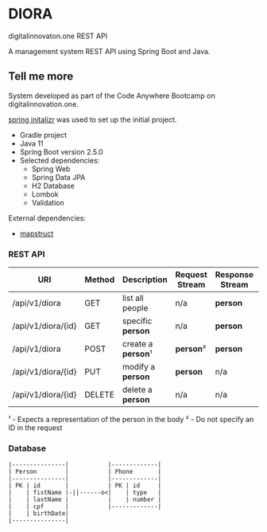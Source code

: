# DIORA

digitalinnovaton.one REST API

A management system REST API using Spring Boot and Java.

## Tell me more

System developed as part of the Code Anywhere Bootcamp on digitalinnovation.one.

[spring initalizr](https://start.spring.io) was used to set up the initial project.

- Gradle project
- Java 11
- Spring Boot version 2.5.0
- Selected dependencies:
    - Spring Web
    - Spring Data JPA
    - H2 Database
    - Lombok
    - Validation
    
External dependencies:
- [mapstruct](https://mapstruct.org/)

### REST API

| URI               | Method    | Description           | Request Stream    | Response Stream   | Status Code   |
| ---               | ---       | ---                   | ---               | ---               | ---           |
| /api/v1/diora     | GET       |list all people        | n/a               | **person**        | 200/404       |
| /api/v1/diora/{id}| GET       |specific **person**    | n/a               | **person**        | 200/404       |
| /api/v1/diora     | POST      |create a **person**¹   | **person**²       | **person**        | 201/404       |
| /api/v1/diora/{id}| PUT       |modify a **person**    | **person**        | n/a               | 200/404       |
| /api/v1/diora/{id}| DELETE    |delete a **person**    | n/a               | n/a               | 200/404       |

¹ - Expects a representation of the person in the body
² - Do not specify an ID in the request

### Database

    |---------------|           |-------------|
    | Person        |           | Phone       |
    |---------------|           |-------------|
    | PK | id       |           | PK | id     |
    |    | fistName |-||------o<|    | type   |
    |    | lastName |           |    | number |
    |    | cpf      |           |-------------|
    |    | birthDate|
    |---------------|
